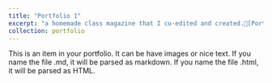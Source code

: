 ```yaml
---
title: "Portfolio 1"
excerpt: "a homemade class magazine that I co-edited and created.🔗[Portfolio 1](https://pan.baidu.com/s/15wSSGApDUsSrThpVggEpuQ?pwd=2w24)"
collection: portfolio
---
```


This is an item in your portfolio. It can be have images or nice text. If you name the file .md, it will be parsed as markdown. If you name the file .html, it will be parsed as HTML. 

